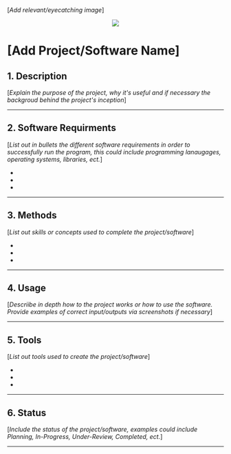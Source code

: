 [*Add relevant/eyecatching image*]
<p align="center">
    <img src="[IMAGE URL HERE]]" width="[WIDTH VALUE HERE]" height="[HEIGHT VALUE HERE]">
</p>

# **[Add Project/Software Name]**

## 1. Description

[*Explain the purpose of the project, why it's useful and if necessary the backgroud behind the project's inception*]

***
## 2. Software Requirments

[*List out in bullets the different software requirements in order to successfully run the program, this could include programming lanaugages, operating systems, libraries, ect.*]

-
-
-

***
## 3. Methods

[*List out skills or concepts used to complete the project/software*]

-
-
- 

***
## 4. Usage

[*Descriibe in depth how to the project works or how to use the software. Provide examples of correct input/outputs via screenshots if necessary*]

***
## 5. Tools

[*List out tools used to create the project/software*]

-
-
-

***
## 6. Status

[*Include the status of the project/software, examples could include Planning, In-Progress, Under-Review, Completed, ect.*]

***
